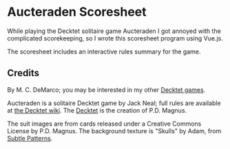 # Aucteraden Scoresheet

While playing the Decktet solitaire game Aucteraden I got annoyed with the complicated scorekeeping, so I wrote this scoresheet program using Vue.js.

The scoresheet includes an interactive rules summary for the game.

## Credits

By M. C. DeMarco; you may be interested in my other [Decktet games](http://mcdemarco.net/games/decktet/).

Aucteraden is a solitaire Decktet game by Jack Neal; full rules are available at [the Decktet wiki](http://decktet.wikidot.com/game:aucteraden).  The [Decktet](http://www.decktet.com) is the creation of P.D. Magnus.

The suit images are from cards released under a Creative Commons License by P.D. Magnus.  The background texture is "Skulls" by Adam, from [Subtle Patterns](http://subtlepatterns.com/skulls/).
